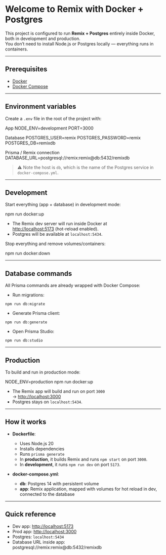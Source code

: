# Welcome to Remix with Docker + Postgres

This project is configured to run **Remix + Postgres** entirely inside Docker, both in development and production.  
You don’t need to install Node.js or Postgres locally — everything runs in containers.

---

## Prerequisites

- [Docker](https://docs.docker.com/get-docker/)
- [Docker Compose](https://docs.docker.com/compose/)

---

## Environment variables

Create a `.env` file in the root of the project with:

App
NODE_ENV=development
PORT=3000

Database
POSTGRES_USER=remix
POSTGRES_PASSWORD=remix
POSTGRES_DB=remixdb

Prisma / Remix connection
DATABASE_URL=postgresql://remix:remix@db:5432/remixdb


> ⚠️ Note the host is `db`, which is the name of the Postgres service in `docker-compose.yml`.

---

## Development

Start everything (app + database) in development mode:

npm run docker:up

- The Remix dev server will run inside Docker at  
  [http://localhost:5173](http://localhost:5173) (hot-reload enabled).  
- Postgres will be available at `localhost:5434`.  

Stop everything and remove volumes/containers:

npm run docker:down

---

## Database commands

All Prisma commands are already wrapped with Docker Compose:

- Run migrations:

`npm run db:migrate`

- Generate Prisma client:

`npm run db:generate`

- Open Prisma Studio:

`npm run db:studio`

---

## Production

To build and run in production mode:

NODE_ENV=production npm run docker:up

- The Remix app will build and run on port `3000`  
  → [http://localhost:3000](http://localhost:3000)  
- Postgres stays on `localhost:5434`.

---

## How it works

- **Dockerfile**:  
  - Uses Node.js 20  
  - Installs dependencies  
  - Runs `prisma generate`  
  - In **production**, it builds Remix and runs `npm start` on port `3000`.  
  - In **development**, it runs `npm run dev` on port `5173`.

- **docker-compose.yml**:  
  - **db**: Postgres 14 with persistent volume  
  - **app**: Remix application, mapped with volumes for hot reload in dev, connected to the database  

---

## Quick reference

- Dev app: [http://localhost:5173](http://localhost:5173)  
- Prod app: [http://localhost:3000](http://localhost:3000)  
- Postgres: `localhost:5434`  
- Database URL inside app:  
postgresql://remix:remix@db:5432/remixdb
